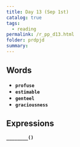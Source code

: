 ```yaml
---
title: Day 13 (Sep 1st)
catalog: true
tags: 
  - reading
permalink: /r_pp_d13.html
folder: prdpjd
summary: 
---
```


## Words

-   <b data-toggle="tooltip" data-original-title="{{site.data.glossary.profuse}}">`profuse`</b>
-   <b data-toggle="tooltip" data-original-title="{{site.data.glossary.estimable}}">`estimable`</b>
-   <b data-toggle="tooltip" data-original-title="{{site.data.glossary.genteel}}">`genteel`</b>
-   <b data-toggle="tooltip" data-original-title="{{site.data.glossary.graciousness}}">`graciousness`</b>


## Expressions

<b data-toggle="tooltip" data-original-title="{{site.data.answers.d13_a}}">`________()`</b>

